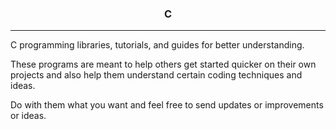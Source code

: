 <center><h3>C</h3></center>
<hr />

C programming libraries, tutorials, and guides for better understanding.

These programs are meant to help others get started quicker 
on their own projects and also help them understand certain 
coding techniques and ideas.

Do with them what you want and feel free to send updates or 
improvements or ideas.
